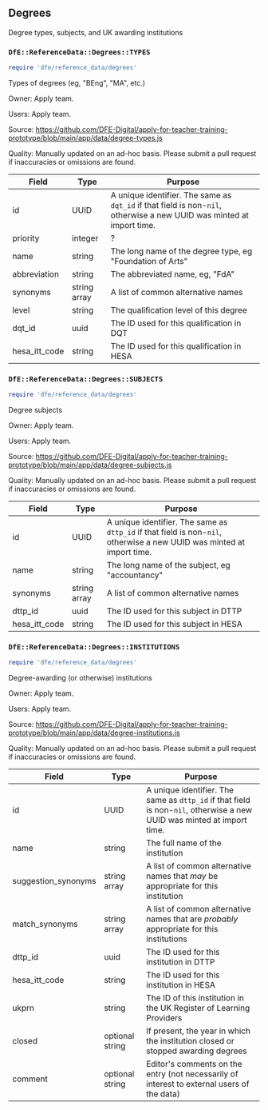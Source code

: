 ## Degrees

Degree types, subjects, and UK awarding institutions

### `DfE::ReferenceData::Degrees::TYPES`

```ruby
require 'dfe/reference_data/degrees'
```

Types of degrees (eg, "BEng", "MA", etc.)

Owner: Apply team.

Users: Apply team.

Source: https://github.com/DFE-Digital/apply-for-teacher-training-prototype/blob/main/app/data/degree-types.js

Quality: Manually updated on an ad-hoc basis. Please submit a pull request if inaccuracies or omissions are found.

| Field | Type | Purpose |
|---|---|---|
| id | UUID | A unique identifier. The same as `dqt_id` if that field is non-`nil`, otherwise a new UUID was minted at import time. |
| priority | integer | ? |
| name | string | The long name of the degree type, eg "Foundation of Arts" |
| abbreviation | string | The abbreviated name, eg, "FdA" |
| synonyms | string array | A list of common alternative names |
| level | string | The qualification level of this degree |
| dqt_id | uuid | The ID used for this qualification in DQT |
| hesa_itt_code | string | The ID used for this qualification in HESA |

### `DfE::ReferenceData::Degrees::SUBJECTS`

```ruby
require 'dfe/reference_data/degrees'
```

Degree subjects

Owner: Apply team.

Users: Apply team.

Source: https://github.com/DFE-Digital/apply-for-teacher-training-prototype/blob/main/app/data/degree-subjects.js

Quality: Manually updated on an ad-hoc basis. Please submit a pull request if inaccuracies or omissions are found.

| Field | Type | Purpose |
|---|---|---|
| id | UUID | A unique identifier. The same as `dttp_id` if that field is non-`nil`, otherwise a new UUID was minted at import time. |
| name | string | The long name of the subject, eg "accountancy" |
| synonyms | string array | A list of common alternative names |
| dttp_id | uuid | The ID used for this subject in DTTP |
| hesa_itt_code | string | The ID used for this subject in HESA |

### `DfE::ReferenceData::Degrees::INSTITUTIONS`

```ruby
require 'dfe/reference_data/degrees'
```

Degree-awarding (or otherwise) institutions

Owner: Apply team.

Users: Apply team.

Source: https://github.com/DFE-Digital/apply-for-teacher-training-prototype/blob/main/app/data/degree-institutions.js

Quality: Manually updated on an ad-hoc basis. Please submit a pull request if inaccuracies or omissions are found.

| Field | Type | Purpose |
|---|---|---|
| id | UUID | A unique identifier. The same as `dttp_id` if that field is non-`nil`, otherwise a new UUID was minted at import time. |
| name | string | The full name of the institution |
| suggestion_synonyms | string array | A list of common alternative names that *may* be appropriate for this institution |
| match_synonyms | string array | A list of common alternative names that are *probably* appropriate for this institutions|
| dttp_id | uuid | The ID used for this institution in DTTP |
| hesa_itt_code | string | The ID used for this institution in HESA |
| ukprn | string | The ID of this institution in the UK Register of Learning Providers |
| closed | optional string | If present, the year in which the institution closed or stopped awarding degrees |
| comment | optional string | Editor's comments on the entry (not necessarily of interest to external users of the data) |

